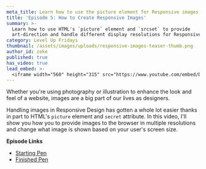 ```yaml
---
meta_title: Learn how to use the picture element for Responsive images
title: 'Episode 5: How to Create Responsive Images'
summary: >-
  Learn how to use HTML's `picture` element and `srcset` to provide
  art-direction and handle different display resolutions for Responsive images.
category: Level Up Fridays
thumbnail: /assets/images/uploads/responsive-images-teaser-thumb.png
author_id: zeke
published: true
has_video: true
lead_embed: >-
  <iframe width="560" height="315" src="https://www.youtube.com/embed/DmEoMqC3rj8" frameborder="0" allow="autoplay; encrypted-media" allowfullscreen></iframe>
---
```


Whether you're using photography or illustration to enhance the look and feel of a website, images are a big part of our lives as designers.

Handling images in Responsive Design has gotten a whole lot easier thanks in part to HTML's `picture` element and `secret` attribute. In this video, I'll show you how you to provide images to the browser in multiple resolutions and change what image is shown based on your user's screen size.

**Episode Links**

- [Starting Pen](https://codepen.io/ebinion/pen/ZxqBRo)
- [Finished Pen](https://codepen.io/ebinion/pen/OvBmLL)
